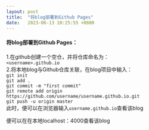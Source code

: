 ```yaml
---
layout: post
title:  "将blog部署到Github Pages"
date:   2023-06-13 10:25:55 +0800
---
```

#### 将blog部署到Github Pages：
1.在github创建一个空仓，并将仓库命名为：  
                     `<username>.github.io`  
2.将本地blog与Github仓库关联，在blog项目中输入：  
                     `git init`  
                     `git add .`  
                     `git commit -m "first commit"`  
                     `git remote add origin https://github.com/username/username.github.io.git`  
                     `git push -u origin master`  
此时，便可以在浏览器输入`username.github.io`查看该blog  

便可以在在本地localhost：4000查看该blog  




[jekyll-docs]: https://jekyllrb.com/docs/home
[jekyll-gh]:   https://github.com/jekyll/jekyll
[jekyll-talk]: https://talk.jekyllrb.com/
